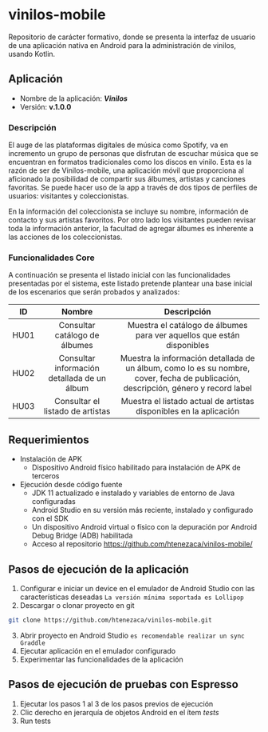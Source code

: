 # vinilos-mobile
Repositorio de carácter formativo, donde se presenta la interfaz de usuario de una aplicación nativa en Android para la administración de vinilos, usando Kotlin.

## Aplicación 
- Nombre de la aplicación: **_Vinilos_**
- Versión: **v.1.0.0**

### Descripción

El auge de las plataformas digitales de música como Spotify, va en incremento un grupo de personas que disfrutan de escuchar música que se encuentran en formatos tradicionales como los discos en vinilo. Esta es la razón de ser de Vinilos-mobile, una aplicación móvil que proporciona al aficionado la posibilidad de compartir sus álbumes, artistas y canciones favoritas. Se puede hacer uso de la app a través de dos tipos de perfiles de usuarios: visitantes y coleccionistas.

En la información del coleccionista se incluye su nombre, información de contacto y sus artistas favoritos. Por otro lado los visitantes pueden revisar toda la información anterior, la facultad de agregar álbumes es inherente a las acciones de los coleccionistas.

### Funcionalidades Core

A continuación se presenta el listado inicial con las funcionalidades presentadas por el sistema, este listado pretende plantear una base inicial de los escenarios que serán probados y analizados:

| ID |    Nombre   | Descripción | 
|:--------------:|:--------------------:|:--------------------:|
| HU01         | Consultar catálogo de álbumes | Muestra el catálogo de álbumes para ver aquellos que están disponibles | 
| HU02         | Consultar información detallada de un álbum   |  Muestra la información detallada de un álbum, como lo es su nombre, cover, fecha de publicación, descripción, género y record label |
| HU03         | Consultar el listado de artistas | Muestra el listado actual de artistas disponibles en la aplicación |

## Requerimientos

* Instalación de APK
  * Dispositivo Android físico habilitado para instalación de APK de terceros
* Ejecución desde código fuente
  * JDK 11 actualizado e instalado y variables de entorno de Java configuradas
  * Android Studio en su versión más reciente, instalado y configurado con el SDK
  * Un dispositivo Android virtual o físico con la depuración por Android Debug Bridge (ADB) habilitada
  * Acceso al repositorio https://github.com/htenezaca/vinilos-mobile/ 

## Pasos de ejecución de la aplicación

1. Configurar e iniciar un device en el emulador de Android Studio con las características deseadas 
``` La versión mínima soportada es Lollipop ```
2. Descargar o clonar proyecto en git
```bash
git clone https://github.com/htenezaca/vinilos-mobile.git
```
3. Abrir proyecto en Android Studio
``` es recomendable realizar un sync Graddle ```
4. Ejecutar aplicación en el emulador configurado
5. Experimentar las funcionalidades de la aplicación

## Pasos de ejecución de pruebas con Espresso

1. Ejecutar los pasos 1 al 3 de los pasos previos de ejecución
2. Clic derecho en jerarquía de objetos Android en el ítem _tests_
3. Run tests
